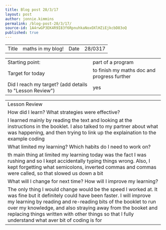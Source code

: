 ```yaml
---
title: Blog post 28/3/17
layout: post
author: jonnie.kimmins
permalink: /blog-post-28/3/17/
source-id: 1A4rwGP3EK4R9I83f6RpnuhkaNoxOXlHZiEjkcbD83oQ
published: true
---
```

<table>
  <tr>
    <td>Title</td>
    <td>maths in my blog!</td>
    <td>Date</td>
    <td>28/0317</td>
  </tr>
</table>


<table>
  <tr>
    <td>Starting point:</td>
    <td>part of a program</td>
  </tr>
  <tr>
    <td>Target for today</td>
    <td>to finish my maths doc and progress further </td>
  </tr>
  <tr>
    <td>Did I reach my target? 
(add details to "Lesson Review")</td>
    <td> yes</td>
  </tr>
</table>


<table>
  <tr>
    <td>Lesson Review</td>
  </tr>
  <tr>
    <td>How did I learn? What strategies were effective? </td>
  </tr>
  <tr>
    <td>I learned mainly by reading the text and looking at the instructions in the booklet. I also talked to my partner about what was happening, and then trying to link up the explaination  to the example coding</td>
  </tr>
  <tr>
    <td>What limited my learning? Which habits do I need to work on? </td>
  </tr>
  <tr>
    <td>th main thing at limited my learning today was the fact I was rushing and so I kept accidentally typing things wrong. Also, I kept forgetting what semicolons, inverted commas and commas were called, so that slowed us down a bit</td>
  </tr>
  <tr>
    <td>What will I change for next time? How will I improve my learning?</td>
  </tr>
  <tr>
    <td>The only thing I would change would be the speed I worked at. It was fine but it definitely could have been faster. I will improve my learning by reading and re-reading bits of the booklet to run over my knowledge, and also straying away from the booket and replacing things written with other things so that I fully understand what aver bit of coding is for</td>
  </tr>
</table>


